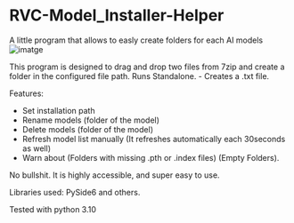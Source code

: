 # RVC-Model_Installer-Helper
A little program that allows to easly create folders for each AI models
![imatge](https://github.com/user-attachments/assets/7af59085-add4-4cf1-b26a-748fa3191f16)

This program is designed to drag and drop two files from 7zip and create a folder in the configured file path.
Runs Standalone. - Creates a .txt file.

Features:
- Set installation path
- Rename models (folder of the model)
- Delete models (folder of the model)
- Refresh model list manually (It refreshes automatically each 30seconds as well)
- Warn about (Folders with missing .pth or .index files) (Empty Folders).

No bullshit. It is highly accessible, and super easy to use.

Libraries used:
PySide6 and others.

Tested with python 3.10
